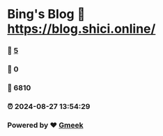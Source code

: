 # Bing's Blog :link: https://blog.shici.online/ 
### :page_facing_up: [5](https://blog.shici.online//tag.html) 
### :speech_balloon: 0 
### :hibiscus: 6810 
### :alarm_clock: 2024-08-27 13:54:29 
### Powered by :heart: [Gmeek](https://github.com/Meekdai/Gmeek)
